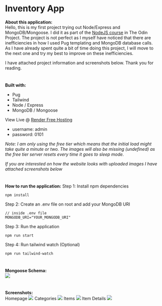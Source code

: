 # Inventory App

**About this application:**
<br>
Hello, this is my first project trying out Node/Express and MongoDB/Mongoose. I did it as part of the [NodeJS course](https://www.theodinproject.com/lessons/nodejs-inventory-application) in The Odin Project. The project is not perfect as I myself have noticed that there are inefficiencies in how I used Pug templating and MongoDB database calls. As I have already spent quite a bit of time doing this project, I will move to the next one and try my best to improve on these inefficiencies.

I have attached project information and screenshots below. Thank you for reading.

#

**Built with:**

- Pug
- Tailwind
- Node / Express
- MongoDB / Mongoose

View Live @ [Render Free Hosting](https://inventory-4k9m.onrender.com/)

- username: admin
- password: 0101
  <br>

_Note: I am only using the free tier which means that the initial load might take quite a minute or two. The images will also be missing (undefined) as the free tier server resets every time it goes to sleep mode._

_If you are interested on how the website looks with uploaded images I have attached screenshots below_

#

**How to run the application:**
Step 1: Install npm dependencies

```
npm install
```

Step 2: Create an .env file on root and add your MongoDB URI

```
// inside .env file
MONGODB_URI="YOUR_MONGODB_URI"
```

Step 3: Run the application

```
npm run start
```

Step 4: Run tailwind watch (Optional)

```
npm run tailwind-watch
```

#

**Mongoose Schema:**
<br>
<img src="https://i.imgur.com/Z59SkW9.jpeg">

#

**Screenshots:**
<br>
Homepage
<img src="https://i.imgur.com/IZX1YBB.png">
Categories
<img src="https://i.imgur.com/DFO88Mu.png">
Items
<img src="https://i.imgur.com/POTkv0Z.png">
Item Details
<img src="https://i.imgur.com/f91fbRf.png">
